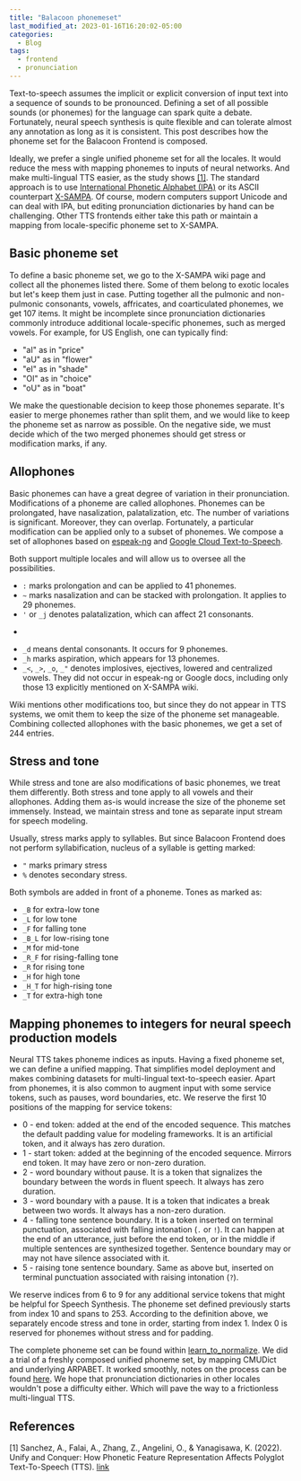 ```yaml
---
title: "Balacoon phonemeset"
last_modified_at: 2023-01-16T16:20:02-05:00
categories:
  - Blog
tags:
  - frontend
  - pronunciation
---
```


Text-to-speech assumes the implicit or explicit conversion of input text into a sequence of sounds to be pronounced. Defining a set of all possible sounds (or phonemes) for the language can spark quite a debate. Fortunately, neural speech synthesis is quite flexible and can tolerate almost any annotation as long as it is consistent. This post describes how the phoneme set for the Balacoon Frontend is composed.

Ideally, we prefer a single unified phoneme set for all the locales. It would reduce the mess with mapping phonemes to inputs of neural networks. And make multi-lingual TTS easier, as the study shows [[1]](#1).
The standard approach is to use [International Phonetic Alphabet (IPA)](https://en.wikipedia.org/wiki/International_Phonetic_Alphabet) or its ASCII counterpart [X-SAMPA](https://en.wikipedia.org/wiki/X-SAMPA).
Of course, modern computers support Unicode and can deal with IPA, but editing pronunciation dictionaries by hand can be challenging. Other TTS frontends either take this path or maintain a mapping from locale-specific phoneme set to X-SAMPA.

## Basic phoneme set
To define a basic phoneme set, we go to the X-SAMPA wiki page and collect all the phonemes listed there. Some of them belong to exotic locales but let's keep them just in case. Putting together all the pulmonic and non-pulmonic consonants, vowels, affricates, and coarticulated phonemes, we get 107 items. It might be incomplete since pronunciation dictionaries commonly introduce additional locale-specific phonemes, such as merged vowels. For example, for US English, one can typically find:
* "aI" as in "price"
* "aU" as in "flower"
* "eI" as in "shade"
* "OI" as in "choice"
* "oU" as in "boat"

We make the questionable decision to keep those phonemes separate. It's easier to merge phonemes rather than split them, and we would like to keep the phoneme set as narrow as possible. On the negative side, we must decide which of the two merged phonemes should get stress or modification marks, if any.

## Allophones
Basic phonemes can have a great degree of variation in their pronunciation. Modifications of a phoneme are called allophones. Phonemes can be prolongated, have nasalization, palatalization, etc. The number of variations is significant. Moreover, they can overlap. Fortunately, a particular modification can be applied only to a subset of phonemes.
We compose a set of allophones based on [espeak-ng](https://github.com/espeak-ng/espeak-ng/tree/master/phsource) and [Google Cloud Text-to-Speech](https://cloud.google.com/text-to-speech/docs/phonemes).

Both support multiple locales and will allow us to oversee all the possibilities.
* `:` marks prolongation and can be applied to 41 phonemes. 
* `~` marks nasalization and can be stacked with prolongation. It applies to 29 phonemes.
* `'` or `_j` denotes palatalization, which can affect 21 consonants.
* ``` indicates rhotacization, applied to 11 phonemes
* `_d` means dental consonants. It occurs for 9 phonemes.
* `_h` marks aspiration, which appears for 13 phonemes.
* `_<`, `_>`, `_o`, `_"` denotes implosives, ejectives, lowered and centralized vowels. They did not occur in espeak-ng or Google docs, including only those 13 explicitly mentioned on X-SAMPA wiki.

Wiki mentions other modifications too, but since they do not appear in TTS systems, we omit them to keep the size of the phoneme set manageable. Combining collected allophones with the basic phonemes, we get a set of 244 entries.

## Stress and tone
While stress and tone are also modifications of basic phonemes, we treat them differently. Both stress and tone apply to all vowels and their allophones. Adding them as-is would increase the size of the phoneme set immensely. Instead, we maintain stress and tone as separate input stream for speech modeling.

Usually, stress marks apply to syllables.
But since Balacoon Frontend does not perform syllabification, nucleus of a syllable is getting marked:
* `"` marks primary stress
* `%` denotes secondary stress.

Both symbols are added in front of a phoneme. Tones as marked as:
* `_B` for extra-low tone
* `_L` for low tone
* `_F` for falling tone
* `_B_L` for low-rising tone
* `_M` for mid-tone
* `_R_F` for rising-falling tone
* `_R` for rising tone
* `_H` for high tone
* `_H_T` for high-rising tone
* `_T` for extra-high tone

## Mapping phonemes to integers for neural speech production models
Neural TTS takes phoneme indices as inputs. Having a fixed phoneme set, we can define a unified mapping. That simplifies model deployment and makes combining datasets for multi-lingual text-to-speech easier. Apart from phonemes, it is also common to augment input with some service tokens, such as pauses, word boundaries, etc. We reserve the first 10 positions of the mapping for service tokens:
* 0 - end token: added at the end of the encoded sequence. This matches the default padding value for modeling frameworks. It is an artificial token, and it always has zero duration.
* 1 - start token: added at the beginning of the encoded sequence. Mirrors end token. It may have zero or non-zero duration. 
* 2 - word boundary without pause. It is a token that signalizes the boundary between the words in fluent speech. It always has zero duration.
* 3 - word boundary with a pause. It is a token that indicates a break between two words. It always has a non-zero duration.
* 4 - falling tone sentence boundary. It is a token inserted on terminal punctuation, associated with falling intonation (`.` or `!`). It can happen at the end of an utterance, just before the end token, or in the middle if multiple sentences are synthesized together. Sentence boundary may or may not have silence associated with it.
* 5 - raising tone sentence boundary. Same as above but, inserted on terminal punctuation associated with raising intonation (`?`).

We reserve indices from 6 to 9 for any additional service tokens that might be helpful for Speech Synthesis. The phoneme set defined previously starts from index 10 and spans to 253.
According to the definition above, we separately encode stress and tone in order, starting from index 1. Index 0 is reserved for phonemes without stress and for padding.

The complete phoneme set can be found within [learn_to_normalize](https://github.com/balacoon/learn_to_pronounce/tree/main/data).
We did a trial of a freshly composed unified phoneme set, by mapping CMUDict and underlying ARPABET. It worked smoothly, notes on the process can be found [here](https://github.com/balacoon/en_us_pronunciation/blob/f683b7c4d9ad8baad048b3ff8bb9f8e900ccab43/cmudict/README.md). We hope that pronunciation dictionaries in other locales wouldn't pose a difficulty either. Which will pave the way to a frictionless multi-lingual TTS.

## References
<a id="1">[1]</a>
Sanchez, A., Falai, A., Zhang, Z., Angelini, O., & Yanagisawa, K. (2022). Unify and Conquer: How Phonetic Feature Representation Affects Polyglot Text-To-Speech (TTS). [link](https://arxiv.org/abs/2207.01547)
